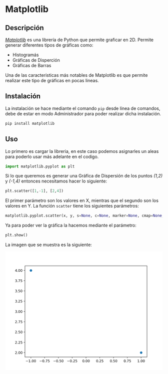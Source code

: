 # Matplotlib

## Descripción
*[Matplotlib](https://matplotlib.org/)* es una librería de Python que permite graficar en 2D. Permite generar diferentes tipos de gráficas como:
- Histogramás
- Gráficas de Disperción
- Gráficas de Barras

Una de las caracteristicas más notables de Matplotlib es que permite realizar este tipo de gráficas en pocas lineas.

## Instalación

La instalación se hace mediante el comando `pip` desde línea de comandos, debe de estar en modo Administrador para poder realizar dicha instalación.
```bash
pip install matplotlib
```


## Uso

Lo primero es cargar la libreria, en este caso podemos asignarles un aleas para poderlo usar más adelante en el codigo.
```python
import matplotlib.pyplot as plt
```

Si lo que queremos es generar una Gráfica de Dispersión de los puntos _(1,2)_ y _(-1,4)_ entonces necesitamos hacer lo siguiente:
```python
plt.scatter([1,-1], [2,4])
```

El primer parámetro son los valores en X, mientras que el segundo son los valores en Y. La función `scatter` tiene los siguientes parámetros:
```python
matplotlib.pyplot.scatter(x, y, s=None, c=None, marker=None, cmap=None, norm=None, vmin=None, vmax=None, alpha=None, linewidths=None, verts=None, edgecolors=None, *, plotnonfinite=False, data=None, **kwargs)
```

Ya para poder ver la gráfica la hacemos mediante el parámetro:
```python
plt.show()
```

La imagen que se muestra es la siguiente:

![GráficaDisperción](Figure_1.png)
